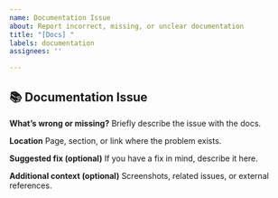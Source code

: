 ```yaml
---
name: Documentation Issue
about: Report incorrect, missing, or unclear documentation
title: "[Docs] "
labels: documentation
assignees: ''

---
```


## 📚 Documentation Issue

**What’s wrong or missing?**
Briefly describe the issue with the docs.

**Location**
Page, section, or link where the problem exists.

**Suggested fix (optional)**
If you have a fix in mind, describe it here.

**Additional context (optional)**
Screenshots, related issues, or external references.
